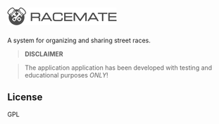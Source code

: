 ![Racemate](Misc/logo.png)
========

A system for organizing and sharing street races.

> **DISCLAIMER**

> The application application has been developed with testing and educational purposes *ONLY*!


License
----

GPL